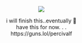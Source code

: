 <p align="center"> <img src="https://github.com/user-attachments/assets/0b7e042f-62b5-48fb-a0bd-06d43ac8c06a"/>

<div align="center">
i will finish this..eventually 🤸
<div align="center">
have this for now. . .
<div align="center">
https://guns.lol/percivalf

